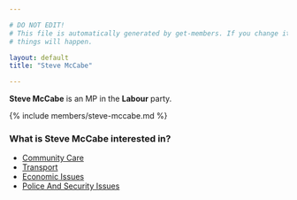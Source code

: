 ```yaml
---

# DO NOT EDIT!
# This file is automatically generated by get-members. If you change it, bad
# things will happen.

layout: default
title: "Steve McCabe"

---
```


**Steve McCabe** is an MP in the **Labour** party.

{% include members/steve-mccabe.md %}

### What is Steve McCabe interested in?


* [Community Care](/interests/community-care.html)
* [Transport](/interests/transport.html)
* [Economic Issues](/interests/economic-issues.html)
* [Police And Security Issues](/interests/police-and-security-issues.html)
